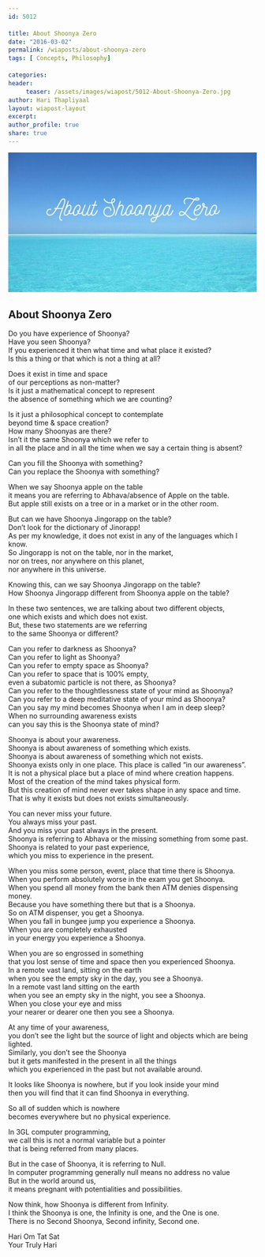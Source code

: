 ```yaml
--- 
id: 5012

title: About Shoonya Zero
date: "2016-03-02"
permalink: /wiaposts/about-shoonya-zero
tags: [ Concepts, Philosophy]    

categories: 
header:
     teaser: /assets/images/wiapost/5012-About-Shoonya-Zero.jpg
author: Hari Thapliyaal 
layout: wiapost-layout
excerpt:  
author_profile: true 
share: true 
---
```


![About Shoonya Zero](/assets/images/wiapost/5012-About-Shoonya-Zero.jpg)     
   
## About Shoonya Zero     
   
Do you have experience of Shoonya?     
Have you seen Shoonya?     
If you experienced it then what time and what place it existed?     
Is this a thing or that which is not a thing at all?    
    
Does it exist in time and space     
of our perceptions as non-matter?     
Is it just a mathematical concept to represent     
the absence of something which we are counting?    
    
Is it just a philosophical concept to contemplate     
beyond time &amp; space creation?     
How many Shoonyas are there?     
Isn’t it the same Shoonya which we refer to     
in all the place and in all the time when we say a certain thing is absent?    
    
Can you fill the Shoonya with something?     
Can you replace the Shoonya with something?    
    
When we say Shoonya apple on the table     
it means you are referring to Abhava/absence of Apple on the table.     
But apple still exists on a tree or in a market or in the other room.    
    
But can we have Shoonya Jingorapp on the table?     
Don’t look for the dictionary of Jinorapp!     
As per my knowledge, it does not exist in any of the languages which I know.     
So Jingorapp is not on the table, nor in the market,     
nor on trees, nor anywhere on this planet,     
nor anywhere in this universe.    
    
Knowing this, can we say Shoonya Jingorapp on the table?     
How Shoonya Jingorapp different from Shoonya apple on the table?    
    
In these two sentences, we are talking about two different objects,     
one which exists and which does not exist.     
But, these two statements are we referring     
to the same Shoonya or different?    
    
Can you refer to darkness as Shoonya?     
Can you refer to light as Shoonya?     
Can you refer to empty space as Shoonya?     
Can you refer to space that is 100% empty,     
even a subatomic particle is not there, as Shoonya?     
Can you refer to the thoughtlessness state of your mind as Shoonya?     
Can you refer to a deep meditative state of your mind as Shoonya?     
Can you say my mind becomes Shoonya when I am in deep sleep?     
When no surrounding awareness exists     
can you say this is the Shoonya state of mind?    
    
Shoonya is about your awareness.     
Shoonya is about awareness of something which exists.     
Shoonya is about awareness of something which not exists.     
Shoonya exists only in one place. This place is called “in our awareness”.     
It is not a physical place but a place of mind where creation happens.     
Most of the creation of the mind takes physical form.     
But this creation of mind never ever takes shape in any space and time.     
That is why it exists but does not exists simultaneously.    
    
You can never miss your future.     
You always miss your past.     
And you miss your past always in the present.     
Shoonya is referring to Abhava or the missing something from some past.     
Shoonya is related to your past experience,     
which you miss to experience in the present.    
    
When you miss some person, event, place that time there is Shoonya.     
When you perform absolutely worse in the exam you get Shoonya.     
When you spend all money from the bank then ATM denies dispensing money.     
Because you have something there but that is a Shoonya.     
So on ATM dispenser, you get a Shoonya.     
When you fall in bungee jump you experience a Shoonya.     
When you are completely exhausted     
in your energy you experience a Shoonya.    
    
When you are so engrossed in something     
that you lost sense of time and space then you experienced Shoonya.     
In a remote vast land, sitting on the earth     
when you see the empty sky in the day, you see a Shoonya.     
In a remote vast land sitting on the earth     
when you see an empty sky in the night, you see a Shoonya.     
When you close your eye and miss     
your nearer or dearer one then you see a Shoonya.    
    
At any time of your awareness,     
you don’t see the light but the source of light and objects which are being lighted.     
Similarly, you don’t see the Shoonya     
but it gets manifested in the present in all the things     
which you experienced in the past but not available around.    
    
It looks like Shoonya is nowhere, but if you look inside your mind     
then you will find that it can find Shoonya in everything.    
    
So all of sudden which is nowhere     
becomes everywhere but no physical experience.    
    
In 3GL computer programming,     
we call this is not a normal variable but a pointer     
that is being referred from many places.    
    
But in the case of Shoonya, it is referring to Null.     
In computer programming generally null means no address no value     
But in the world around us,     
it means pregnant with potentialities and possibilities.    
    
Now think, how Shoonya is different from Infinity.     
I think the Shoonya is one, the Infinity is one, and the One is one.     
There is no Second Shoonya, Second infinity, Second one.    
    
Hari Om Tat Sat     
Your Truly Hari    
